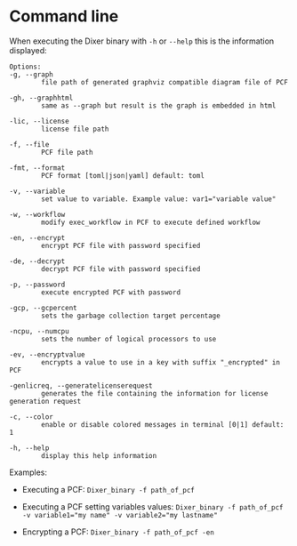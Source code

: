 # Command line

When executing the Dixer binary with `-h` or `--help` this is the information displayed:

```
Options:
-g, --graph
        file path of generated graphviz compatible diagram file of PCF

-gh, --graphhtml
        same as --graph but result is the graph is embedded in html

-lic, --license
        license file path

-f, --file
        PCF file path

-fmt, --format
        PCF format [toml|json|yaml] default: toml

-v, --variable
        set value to variable. Example value: var1="variable value"

-w, --workflow
        modify exec_workflow in PCF to execute defined workflow

-en, --encrypt
        encrypt PCF file with password specified

-de, --decrypt
        decrypt PCF file with password specified

-p, --password
        execute encrypted PCF with password

-gcp, --gcpercent
        sets the garbage collection target percentage

-ncpu, --numcpu
        sets the number of logical processors to use

-ev, --encryptvalue
        encrypts a value to use in a key with suffix "_encrypted" in PCF

-genlicreq, --generatelicenserequest
        generates the file containing the information for license generation request

-c, --color
        enable or disable colored messages in terminal [0|1] default: 1

-h, --help
        display this help information
```

Examples:

- Executing a PCF: `Dixer_binary -f path_of_pcf`

- Executing a PCF setting variables values: `Dixer_binary -f path_of_pcf -v variable1="my name" -v variable2="my lastname"`

- Encrypting a PCF: `Dixer_binary -f path_of_pcf -en`